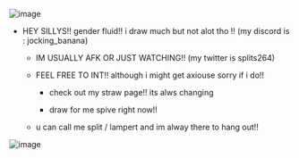 ![image](https://github.com/SPLITSYWITSY/SPLITSYWITSY/assets/168941633/0290a415-c04e-4ff7-8ebe-5b1deb2f7e74)

  - HEY SILLYS!! gender fluid!! i draw much but not alot tho !! (my discord is : jocking_banana)

      - IM USUALLY AFK OR  JUST WATCHING!! (my twitter is splits264)
       
      - FEEL FREE TO INT!! although i might get axiouse sorry if i do!!

        - check out my straw page!! its alws changing

        - draw for me spive right now!! 

       - u can call me split / lampert and im alway there to hang out!!
   
   ![image](https://github.com/SPLITSYWITSY/SPLITSYWITSY/assets/168941633/224bcbf7-44f3-4bbb-8f1f-7113f66ceed4)

   

